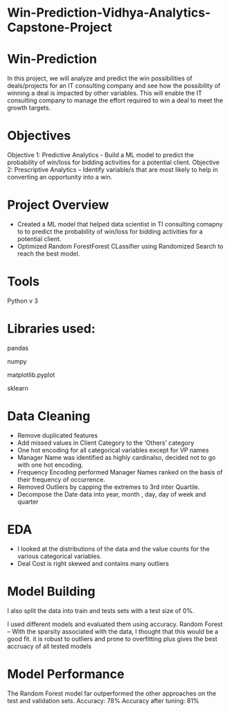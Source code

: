 # Win-Prediction-Vidhya-Analytics-Capstone-Project 
# Win-Prediction
In this project, we will analyze and predict the win possibilities of deals/projects for an IT consulting company and see how the possibility of winning a deal is impacted by other variables. This will enable the IT consulting company to manage the effort required to win a deal to meet the growth targets.  

# Objectives 
Objective 1: Predictive Analytics - Build a ML model to predict the probability of win/loss for bidding activities for a potential client.
Objective 2: Prescriptive Analytics – Identify variable/s that are most likely to help in converting an opportunity into a win. 

# Project Overview
  - Created a ML model that  helped data scientist in TI consulting comapny to to predict the probability of win/loss for bidding activities for a potential client.
  - Optimized Random ForestForest CLassifier  using Randomized Search to reach the best model. 
   
# Tools  
Python v 3

# Libraries used:

pandas 

numpy

matplotlib.pyplot

sklearn

# Data Cleaning 
- Remove duplicated features  
- Add missed values in Client Category to the ‘Others’ category 
- One hot encoding for all categorical variables except for  VP names
- Manager Name was identified as highly cardinalso, decided not to go with one hot encoding.
- Frequency Encoding performed Manager Names ranked on the basis of their frequency of occurrence.
- Removed Outliers by capping the extremes to 3rd inter Quartile. 
- Decompose the Date data into year, month , day, day of week and quarter

# EDA 
- I looked at the distributions of the data and the value counts for the various categorical variables. 
- Deal Cost is right skewed and contains many outliers 

# Model Building 
 I also split the data into train and tests sets with a test size of 0%.

I used different models and evaluated them using accuracy. 
Random Forest – With the sparsity associated with the data, I thought that this would be a good fit. it is robust to outliers and prone to overfitting plus gives the best accruacy of all tested models

# Model Performance  
 The Random Forest model far outperformed the other approaches on the test and validation sets. 
Accuracy: 78% 
Accuracy after tuning: 81% 
